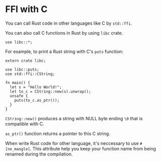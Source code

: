 # FFI with C

You can call Rust code in other languages like C by `std::ffi`.

You can also call C functions in Rust by using `libc` crate.

```
use libc::*;
```

For example, to print a Rust string with C's `puts` function:

```
extern crate libc;

use libc::puts;
use std::ffi::CString;

fn main() {
  let s = "Hello World!";
  let to_c = CString::new(s).unwrap();
  unsafe {
    puts(to_c.as_ptr());
  }
}
```

`CString::new()` produces a string with NULL byte ending `\0` that is compatible with C.

`as_ptr()` function returns a pointer to this C string.

When write Rust code for other language, it's neccessary to use `#[no_mangle]`. This attribute help you keep your function name from being renamed during the compilation.
